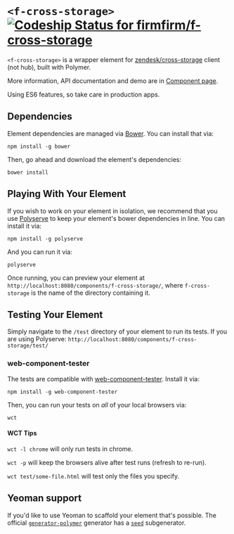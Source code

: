 # `<f-cross-storage>` [ ![Codeship Status for firmfirm/f-cross-storage](https://codeship.com/projects/9f3a23c0-bd1d-0133-ad27-129a4e5cf2b4/status?branch=master)](https://codeship.com/projects/136459)

`<f-cross-storage>` is a wrapper element for [zendesk/cross-storage](https://github.com/zendesk/cross-storage) client (not hub), built with Polymer.

More information, API documentation and demo are in [Component page](https://firmfirm.github.io/f-cross-storage/).

Using ES6 features, so take care in production apps.

## Dependencies

Element dependencies are managed via [Bower](http://bower.io/). You can
install that via:

    npm install -g bower

Then, go ahead and download the element's dependencies:

    bower install


## Playing With Your Element

If you wish to work on your element in isolation, we recommend that you use
[Polyserve](https://github.com/PolymerLabs/polyserve) to keep your element's
bower dependencies in line. You can install it via:

    npm install -g polyserve

And you can run it via:

    polyserve

Once running, you can preview your element at
`http://localhost:8080/components/f-cross-storage/`, where `f-cross-storage` is the name of the directory containing it.


## Testing Your Element

Simply navigate to the `/test` directory of your element to run its tests. If
you are using Polyserve: `http://localhost:8080/components/f-cross-storage/test/`

### web-component-tester

The tests are compatible with [web-component-tester](https://github.com/Polymer/web-component-tester).
Install it via:

    npm install -g web-component-tester

Then, you can run your tests on _all_ of your local browsers via:

    wct

#### WCT Tips

`wct -l chrome` will only run tests in chrome.

`wct -p` will keep the browsers alive after test runs (refresh to re-run).

`wct test/some-file.html` will test only the files you specify.


## Yeoman support

If you'd like to use Yeoman to scaffold your element that's possible. The official [`generator-polymer`](https://github.com/yeoman/generator-polymer) generator has a [`seed`](https://github.com/yeoman/generator-polymer#seed) subgenerator.
